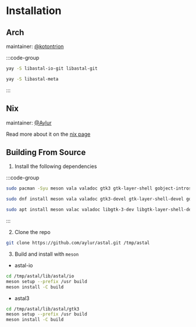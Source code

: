 # Installation

## Arch

maintainer: [@kotontrion](https://github.com/kotontrion)

:::code-group

```sh [Core Library]
yay -S libastal-io-git libastal-git
```

```sh [Every Library]
yay -S libastal-meta
```

:::

## Nix

maintainer: [@Aylur](https://github.com/Aylur)

Read more about it on the [nix page](./nix#astal)

## Building From Source

1. Install the following dependencies

:::code-group

```sh [<i class="devicon-archlinux-plain"></i> Arch]
sudo pacman -Syu meson vala valadoc gtk3 gtk-layer-shell gobject-introspection
```

```sh [<i class="devicon-fedora-plain"></i> Fedora]
sudo dnf install meson vala valadoc gtk3-devel gtk-layer-shell-devel gobject-introspection-devel wayland-protocols-devel
```

```sh [<i class="devicon-ubuntu-plain"></i> Ubuntu]
sudo apt install meson valac valadoc libgtk-3-dev libgtk-layer-shell-dev gobject-introspection libgirepository1.0-dev
```

:::

2. Clone the repo

```sh
git clone https://github.com/aylur/astal.git /tmp/astal
```

3. Build and install with `meson`

- astal-io

```sh
cd /tmp/astal/lib/astal/io
meson setup --prefix /usr build
meson install -C build
```

- astal3

```sh
cd /tmp/astal/lib/astal/gtk3
meson setup --prefix /usr build
meson install -C build
```
